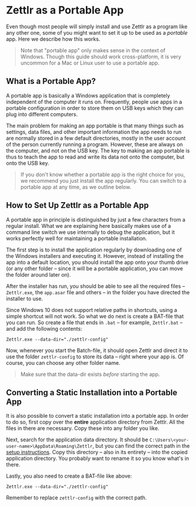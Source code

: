 # Zettlr as a Portable App

Even though most people will simply install and use Zettlr as a program like any other one, some of you might want to set it up to be used as a *portable* app. Here we describe how this works.

> Note that "portable app" only makes sense in the context of Windows. Though this guide should work cross-platform, it is very uncommon for a Mac or Linux user to use a portable app.

## What is a Portable App?

A portable app is basically a Windows application that is completely independent of the computer it runs on. Frequently, people use apps in a portable configuration in order to store them on USB keys which they can plug into different computers.

The main problem for making an app portable is that many things such as settings, data files, and other important information the app needs to run are normally stored in a few default directories, mostly in the user account of the person currently running a program. However, these are always on the computer, and not on the USB key. The key to making an app portable is thus to teach the app to read and write its data not onto the computer, but onto the USB key.

> If you don't know whether a portable app is the right choice for you, we recommend you just install the app regularly. You can switch to a portable app at any time, as we outline below.

## How to Set Up Zettlr as a Portable App

A portable app in principle is distinguished by just a few characters from a regular install. What we are explaining here basically makes use of a command line switch we use internally to debug the application, but it works perfectly well for maintaining a portable installation.

The first step is to install the application regularly by downloading one of the Windows installers and executing it. However, instead of installing the app into a default location, you should install the app onto your thumb drive (or any other folder – since it will be a portable application, you can move the folder around later on).

After the installer has run, you should be able to see all the required files – `Zettlr.exe`, the `app.asar` file and others – in the folder you have directed the installer to use.

Since Windows 10 does not support relative paths in shortcuts, using a simple shortcut will not work. So what we do next is create a BAT-file that you can run. So create a file that ends in `.bat` – for example, `Zettlr.bat` – and add the following contents:

```
Zettlr.exe --data-dir="./zettlr-config"
```

Now, whenever you start the Batch-file, it should open Zettlr and direct it to use the folder `zettlr-config` to store its data – right where your app is. Of course, you can choose any other folder name.

> Make sure that the data-dir exists *before* starting the app.

## Converting a Static Installation into a Portable App

It is also possible to convert a static installation into a portable app. In order to do so, first copy over the **entire** application directory from Zettlr. All the files in there are necessary. Copy these into any folder you like.

Next, search for the application data directory. It should be `C:\Users\<your-user-name>\AppData\Roaming\Zettlr`, but you can find the correct path in the [setup instructions](setup.md). Copy this directory – also in its entirety – into the copied application directory. You probably want to rename it so you know what's in there.

Lastly, you also need to create a BAT-file like above:

```
Zettlr.exe --data-dir="./zettlr-config"
```

Remember to replace `zettlr-config` with the correct path.
